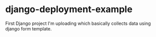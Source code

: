 # django-deployment-example
First Django project I'm uploading which basically collects data using django form template. 
